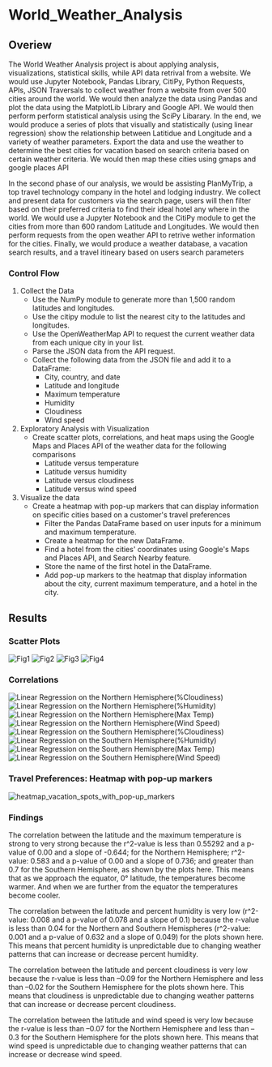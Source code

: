 # World_Weather_Analysis
## Overiew

The World Weather Analysis project is about applying analysis, visualizations, statistical skills, while  API data retrival from a website. We would use Jupyter Notebook, Pandas Library, CitiPy, Python Requests, APIs, JSON Traversals to collect weather from a website from over 500 cities around the world. We would then analyze the data using Pandas and plot the data using the MatplotLib Library and Google API. We would then perform perform statistical analysis using the SciPy Libarary. In the end, we would produce a series of plots that visually and statistically (using linear regression) show the relationship between Latitidue and Longitude and a variety of weather parameters. Export the data and use the weather to determine the best cities for vacation based on search criteria based on certain weather criteria. We would then map these cities using gmaps and google places API

In the second phase of our analysis, we would be assisting PlanMyTrip, a top travel technology company in the hotel and lodging industry. We collect and present data for customers via the search page, users will then filter based on their preferred criteria to find their ideal hotel any where in the world. We would use a Jupyter Notebook and the CitiPy module to get the cities from more than 600 random Latitude and Longitudes. We would then perform requests from the open weather API to retrive wether information for the cities. Finally, we would produce a  weather database, a vacation search results, and a travel itineary based on users search parameters

### Control Flow
1. Collect the Data
   - Use the NumPy module to generate more than 1,500 random latitudes and longitudes.
   - Use the citipy module to list the nearest city to the latitudes and longitudes.
   - Use the OpenWeatherMap API to request the current weather data from each unique city in your list.
   - Parse the JSON data from the API request.
   - Collect the following data from the JSON file and add it to a DataFrame:
      - City, country, and date
      - Latitude and longitude
      - Maximum temperature
      - Humidity
      - Cloudiness
      - Wind speed
2. Exploratory Analysis with Visualization
   - Create scatter plots, correlations, and heat maps using the Google Maps and Places API of the weather data for the following comparisons
     - Latitude versus temperature
     - Latitude versus humidity
     - Latitude versus cloudiness
     - Latitude versus wind speed
3. Visualize the data
    - Create a heatmap with pop-up markers that can display information on specific cities based on a customer's travel preferences
      - Filter the Pandas DataFrame based on user inputs for a minimum and maximum temperature.
      - Create a heatmap for the new DataFrame.
      - Find a hotel from the cities' coordinates using Google's Maps and Places API, and Search Nearby feature.
      - Store the name of the first hotel in the DataFrame.
      - Add pop-up markers to the heatmap that display information about the city, current maximum temperature, and a hotel in the city. 

## Results
### Scatter Plots

![Fig1](https://user-images.githubusercontent.com/67847583/120711149-a4877500-c484-11eb-9f7e-b02f19457f55.png)
![Fig2](https://user-images.githubusercontent.com/67847583/120711182-afdaa080-c484-11eb-9723-f482afebe766.png)
![Fig3](https://user-images.githubusercontent.com/67847583/120711194-b2d59100-c484-11eb-8f21-ed15bc67f692.png)
![Fig4](https://user-images.githubusercontent.com/67847583/120711201-b537eb00-c484-11eb-8f0c-7b8f86961a58.png)

### Correlations

![Linear Regression on the Northern Hemisphere(%Cloudiness)](https://user-images.githubusercontent.com/67847583/120711290-d0a2f600-c484-11eb-8713-143461422e42.png)
![Linear Regression on the Northern Hemisphere(%Humidity)](https://user-images.githubusercontent.com/67847583/120711313-d698d700-c484-11eb-97d1-d4eabe021cdf.png)
![Linear Regression on the Northern Hemisphere(Max Temp)](https://user-images.githubusercontent.com/67847583/120711318-d8fb3100-c484-11eb-840c-b0c4bf63f399.png)
![Linear Regression on the Northern Hemisphere(Wind Speed)](https://user-images.githubusercontent.com/67847583/120711326-dbf62180-c484-11eb-83f6-62bdaec44955.png)
![Linear Regression on the Southern Hemisphere(%Cloudiness)](https://user-images.githubusercontent.com/67847583/120711345-e1536c00-c484-11eb-9e32-a0c7805adaf9.png)
![Linear Regression on the Southern Hemisphere(%Humidity)](https://user-images.githubusercontent.com/67847583/120711356-e3b5c600-c484-11eb-9b08-94084829702b.png)
![Linear Regression on the Southern Hemisphere(Max Temp)](https://user-images.githubusercontent.com/67847583/120711362-e57f8980-c484-11eb-80ed-35c22589a91e.png)
![Linear Regression on the Southern Hemisphere(Wind Speed)](https://user-images.githubusercontent.com/67847583/120711364-e7494d00-c484-11eb-9e8a-b920e1132e1f.png)


### Travel Preferences: Heatmap with pop-up markers

![heatmap_vacation_spots_with_pop-up_markers](https://user-images.githubusercontent.com/67847583/120734235-28a22280-c4ae-11eb-8e13-7f1db00139fe.png)


### Findings

The correlation between the latitude and the maximum temperature is strong to very strong because the r^2-value is less than 0.55292 and a p-value of 0.00 and a slope of -0.644; for the Northern Hemisphere; r^2-value: 0.583 and a p-value of 0.00 and a slope of 0.736; and greater than 0.7 for the Southern Hemisphere, as shown by the plots here. This means that as we approach the equator, 0° latitude, the temperatures become warmer. And when we are further from the equator the temperatures become cooler.

The correlation between the latitude and percent humidity is very low (r^2-value: 0.008 and a p-value of 0.078 and a slope of 0.1) because the r-value is less than 0.04 for the Northern and Southern Hemispheres (r^2-value: 0.001 and a p-value of 0.632 and a slope of 0.049) for the plots shown here. This means that percent humidity is unpredictable due to changing weather patterns that can increase or decrease percent humidity.

The correlation between the latitude and percent cloudiness is very low because the r-value is less than –0.09 for the Northern Hemisphere and less than –0.02 for the Southern Hemisphere for the plots shown here. This means that cloudiness is unpredictable due to changing weather patterns that can increase or decrease percent cloudiness.

The correlation between the latitude and wind speed is very low because the r-value is less  than –0.07 for the Northern Hemisphere and less than –0.3 for the Southern Hemisphere for the plots shown here. This means that wind speed is unpredictable due to changing weather patterns that can increase or decrease wind speed. 
